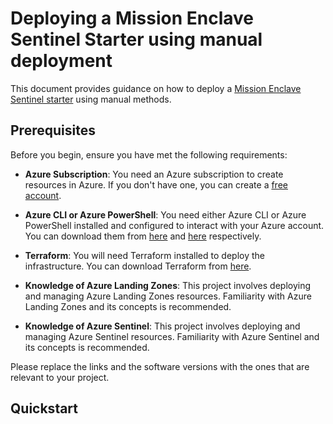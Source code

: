 # Deploying a Mission Enclave Sentinel Starter using manual deployment

This document provides guidance on how to deploy a [Mission Enclave Sentinel starter](https://github.com/azurenoops/ref-scca-enclave-sentinel-starter) using manual methods.

## Prerequisites

Before you begin, ensure you have met the following requirements:

- **Azure Subscription**: You need an Azure subscription to create resources in Azure. If you don't have one, you can create a [free account](https://azure.microsoft.com/free/).

- **Azure CLI or Azure PowerShell**: You need either Azure CLI or Azure PowerShell installed and configured to interact with your Azure account. You can download them from [here](https://docs.microsoft.com/en-us/cli/azure/install-azure-cli) and [here](https://docs.microsoft.com/en-us/powershell/azure/install-az-ps) respectively.

- **Terraform**: You will need Terraform installed to deploy the infrastructure. You can download Terraform from [here](https://www.terraform.io/downloads.html).

- **Knowledge of Azure Landing Zones**: This project involves deploying and managing Azure Landing Zones resources. Familiarity with Azure Landing Zones and its concepts is recommended.

- **Knowledge of Azure Sentinel**: This project involves deploying and managing Azure Sentinel resources. Familiarity with Azure Sentinel and its concepts is recommended.

Please replace the links and the software versions with the ones that are relevant to your project.

## Quickstart